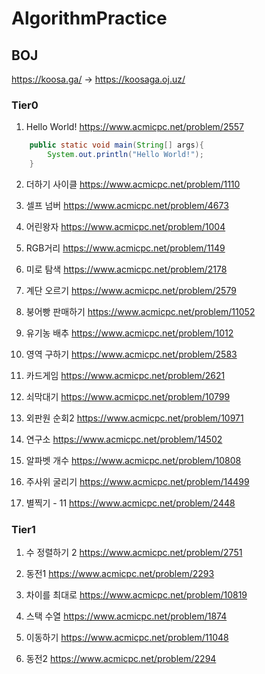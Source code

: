# AlgorithmPractice 

## BOJ
https://koosa.ga/ -> https://koosaga.oj.uz/
### Tier0
1. Hello World!
https://www.acmicpc.net/problem/2557
~~~ Java
	public static void main(String[] args){
		System.out.println("Hello World!");
	}
~~~

2. 더하기 사이클
https://www.acmicpc.net/problem/1110

3. 셀프 넘버
https://www.acmicpc.net/problem/4673

4. 어린왕자
https://www.acmicpc.net/problem/1004

5. RGB거리
https://www.acmicpc.net/problem/1149

6. 미로 탐색
https://www.acmicpc.net/problem/2178

7. 계단 오르기
https://www.acmicpc.net/problem/2579

8. 붕어빵 판매하기
https://www.acmicpc.net/problem/11052

9. 유기농 배추
https://www.acmicpc.net/problem/1012

10. 영역 구하기
https://www.acmicpc.net/problem/2583

11. 카드게임
https://www.acmicpc.net/problem/2621

12. 쇠막대기
https://www.acmicpc.net/problem/10799

13. 외판원 순회2
https://www.acmicpc.net/problem/10971

14. 연구소
https://www.acmicpc.net/problem/14502

15. 알파벳 개수
https://www.acmicpc.net/problem/10808

16. 주사위 굴리기
https://www.acmicpc.net/problem/14499

17. 별찍기 - 11
https://www.acmicpc.net/problem/2448

### Tier1

1. 수 정렬하기 2
https://www.acmicpc.net/problem/2751

2. 동전1
https://www.acmicpc.net/problem/2293

3. 차이를 최대로
https://www.acmicpc.net/problem/10819

4. 스택 수열
https://www.acmicpc.net/problem/1874

5. 이동하기
https://www.acmicpc.net/problem/11048

6. 동전2
https://www.acmicpc.net/problem/2294

